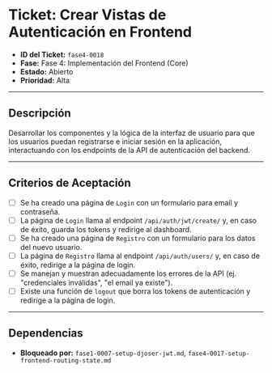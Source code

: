 # Ticket: Crear Vistas de Autenticación en Frontend

- **ID del Ticket:** `fase4-0018`
- **Fase:** Fase 4: Implementación del Frontend (Core)
- **Estado:** Abierto
- **Prioridad:** Alta

---

## Descripción

Desarrollar los componentes y la lógica de la interfaz de usuario para que los usuarios puedan registrarse e iniciar sesión en la aplicación, interactuando con los endpoints de la API de autenticación del backend.

---

## Criterios de Aceptación

- [ ] Se ha creado una página de `Login` con un formulario para email y contraseña.
- [ ] La página de `Login` llama al endpoint `/api/auth/jwt/create/` y, en caso de éxito, guarda los tokens y redirige al dashboard.
- [ ] Se ha creado una página de `Registro` con un formulario para los datos del nuevo usuario.
- [ ] La página de `Registro` llama al endpoint `/api/auth/users/` y, en caso de éxito, redirige a la página de login.
- [ ] Se manejan y muestran adecuadamente los errores de la API (ej. "credenciales inválidas", "el email ya existe").
- [ ] Existe una función de `logout` que borra los tokens de autenticación y redirige a la página de login.

---

## Dependencias

- **Bloqueado por:** `fase1-0007-setup-djoser-jwt.md`, `fase4-0017-setup-frontend-routing-state.md` 